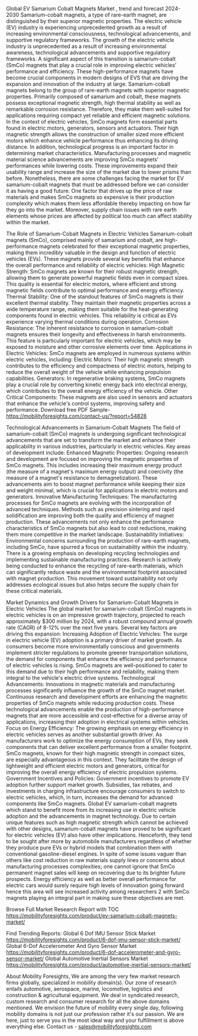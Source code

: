 Global EV Samarium Cobalt Magnets Market , trend and forecast 2024-2030
Samarium-cobalt magnets, a type of rare-earth magnet, are distinguished by their superior magnetic properties. The electric vehicle (EV) industry is experiencing unprecedented growth as a result of increasing environmental consciousness, technological advancements, and supportive regulatory frameworks. The growth of the electric vehicle industry is unprecedented as a result of increasing environmental awareness, technological advancements and supportive regulatory frameworks. A significant aspect of this transition is samarium-cobalt (SmCo) magnets that play a crucial role in improving electric vehicles’ performance and efficiency. These high-performance magnets have become crucial components in modern designs of EVS that are driving the expansion and innovation of the industry at large. Samarium-cobalt magnets belong to the group of rare-earth magnets with superior magnetic properties. Primarily composed of samarium and cobalt, these magnets possess exceptional magnetic strength, high thermal stability as well as remarkable corrosion resistance. Therefore, they make them well-suited for applications requiring compact yet reliable and efficient magnetic solutions. In the context of electric vehicles, SmCo magnets form essential parts found in electric motors, generators, sensors and actuators. Their high magnetic strength allows the construction of smaller sized more efficient motors which enhance vehicle performance thus enhancing its driving distance.
In addition, technological progress is an important factor in determining market characteristics. Manufacturing processes and magnetic material science advancements are improving SmCo magnets’ performances while lowering costs. These improvements expand their usability range and increase the size of the market due to lower prisms than before. Nonetheless, there are some challenges facing the market for EV samarium-cobalt magnets that must be addressed before we can consider it as having a good future. One factor that drives up the price of raw materials and makes SmCo magnets so expensive is their production complexity which makes them less affordable thereby impacting on how far they go into the market. Moreover, supply chain issues with rare earth elements whose prices are affected by political too much can affect stability within the market.

The Role of Samarium-Cobalt Magnets in Electric Vehicles
Samarium-cobalt magnets (SmCo), comprised mainly of samarium and cobalt, are high-performance magnets celebrated for their exceptional magnetic properties, making them incredibly valuable in the design and function of electric vehicles (EVs). These magnets provide several key benefits that enhance the overall performance and reliability of electric vehicles:
High Magnetic Strength: SmCo magnets are known for their robust magnetic strength, allowing them to generate powerful magnetic fields even in compact sizes. This quality is essential for electric motors, where efficient and strong magnetic fields contribute to optimal performance and energy efficiency.
Thermal Stability: One of the standout features of SmCo magnets is their excellent thermal stability. They maintain their magnetic properties across a wide temperature range, making them suitable for the heat-generating components found in electric vehicles. This reliability is critical as EVs experience varying thermal conditions during operation.
Corrosion Resistance: The inherent resistance to corrosion in samarium-cobalt magnets ensures their longevity and effectiveness in harsh environments. This feature is particularly important for electric vehicles, which may be exposed to moisture and other corrosive elements over time.
Applications in Electric Vehicles: SmCo magnets are employed in numerous systems within electric vehicles, including:
Electric Motors: Their high magnetic strength contributes to the efficiency and compactness of electric motors, helping to reduce the overall weight of the vehicle while enhancing propulsion capabilities.
Generators: In regenerative braking systems, SmCo magnets play a crucial role by converting kinetic energy back into electrical energy, which contributes to the overall energy efficiency of the vehicle.
Other Critical Components: These magnets are also used in sensors and actuators that enhance the vehicle's control systems, improving safety and performance.
Download free PDF Sample- https://mobilityforesights.com/contact-us/?report=54828

Technological Advancements in Samarium-Cobalt Magnets
The field of samarium-cobalt (SmCo) magnets is undergoing significant technological advancements that are set to transform the market and enhance their applicability in various industries, particularly in electric vehicles. Key areas of development include:
Enhanced Magnetic Properties: Ongoing research and development are focused on improving the magnetic properties of SmCo magnets. This includes increasing their maximum energy product (the measure of a magnet's maximum energy output) and coercivity (the measure of a magnet's resistance to demagnetization). These advancements aim to boost magnet performance while keeping their size and weight minimal, which is crucial for applications in electric motors and generators.
Innovative Manufacturing Techniques: The manufacturing processes for SmCo magnets are evolving with the incorporation of advanced techniques. Methods such as precision sintering and rapid solidification are improving both the quality and efficiency of magnet production. These advancements not only enhance the performance characteristics of SmCo magnets but also lead to cost reductions, making them more competitive in the market landscape.
Sustainability Initiatives: Environmental concerns surrounding the production of rare-earth magnets, including SmCo, have spurred a focus on sustainability within the industry. There is a growing emphasis on developing recycling technologies and implementing sustainable manufacturing practices. Research is actively being conducted to enhance the recycling of rare-earth materials, which can significantly reduce waste and the environmental footprint associated with magnet production. This movement toward sustainability not only addresses ecological issues but also helps secure the supply chain for these critical materials.



Market Dynamics and Growth Drivers for Samarium-Cobalt Magnets in Electric Vehicles
The global market for samarium-cobalt (SmCo) magnets in electric vehicles is on an impressive growth trajectory, projected to reach approximately $300 million by 2024, with a robust compound annual growth rate (CAGR) of 8-12% over the next five years. Several key factors are driving this expansion:
Increasing Adoption of Electric Vehicles: The surge in electric vehicle (EV) adoption is a primary driver of market growth. As consumers become more environmentally conscious and governments implement stricter regulations to promote greener transportation solutions, the demand for components that enhance the efficiency and performance of electric vehicles is rising. SmCo magnets are well-positioned to cater to this demand due to their high performance and reliability, making them integral to the vehicle's electric drive systems.
Technological Advancements: Innovations in magnetic materials and manufacturing processes significantly influence the growth of the SmCo magnet market. Continuous research and development efforts are enhancing the magnetic properties of SmCo magnets while reducing production costs. These technological advancements enable the production of high-performance magnets that are more accessible and cost-effective for a diverse array of applications, increasing their adoption in electrical systems within vehicles.
Focus on Energy Efficiency: The growing emphasis on energy efficiency in electric vehicles serves as another substantial growth driver. As manufacturers work to optimize the energy consumption of EVs, they seek components that can deliver excellent performance from a smaller footprint. SmCo magnets, known for their high magnetic strength in compact sizes, are especially advantageous in this context. They facilitate the design of lightweight and efficient electric motors and generators, critical for improving the overall energy efficiency of electric propulsion systems.
Government Incentives and Policies: Government incentives to promote EV adoption further support market growth. Subsidies, tax rebates, and investments in charging infrastructure encourage consumers to switch to electric vehicles, which, in turn, increases the demand for advanced components like SmCo magnets.
 Global EV samarium-cobalt magnets which stand to benefit more from its increasing use in electric vehicle adoption and the advancements in magnet technology. Due to certain unique features such as high magnetic strength which cannot be achieved with other designs, samarium-cobalt magnets have proved to be significant for electric vehicles (EV) also have other implications. Henceforth, they tend to be sought after more by automobile manufacturers regardless of whether they produce pure EVs or hybrid models that combination them with conventional gasoline-diesel engines. In spite of some issues vaguer than others like cost reduction in raw materials supply lines or concerns about manufacturing processes complexities; one cannot ignore that SmCo permanent magnet sales will keep on recovering due to its brighter future prospects. Energy efficiency as well as better overall performance for electric cars would surely require high levels of innovation going forward hence this area will see increased activity among researchers 2 with SmCo magnets playing an integral part in making sure these objectives are met.


Browse Full Market Research Report with TOC https://mobilityforesights.com/product/ev-samarium-cobalt-magnets-market/


Find Trending Reports:
Global 6 Dof IMU Sensor Stick Market https://mobilityforesights.com/product/6-dof-imu-sensor-stick-market/ 
Global 6-Dof Accelerometer And Gyro Sensor Market https://mobilityforesights.com/product/6-dof-accelerometer-and-gyro-sensor-market/ 
Global Automotive Inertial Sensors Market https://mobilityforesights.com/product/automotive-inertial-sensors-market/ 



About Mobility Foresights,
We are among the very few market research firms globally, specialized in mobility domain(s). Our zone of research entails automotive, aerospace, marine, locomotive, logistics and construction & agricultural equipment. We deal in syndicated research, custom research and consumer research for all the above domains mentioned.
We envision the future of mobility every single day, following mobility domains is not just our profession rather it's our passion. We are here, just to serve you in the most ideal way and your fulfillment is above everything else. Contact us -  sales@mobilityforesights.com 

